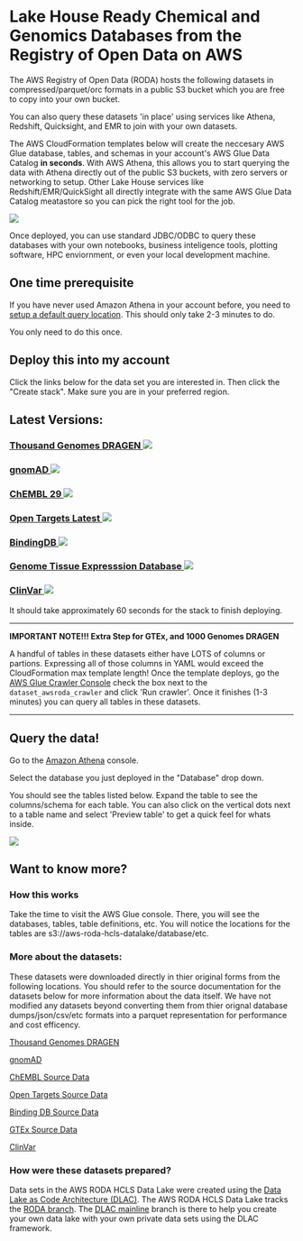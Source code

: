 # Lake House Ready Chemical and Genomics Databases from the Registry of Open Data on AWS

The AWS Registry of Open Data (RODA) hosts the following datasets in compressed/parquet/orc formats in a public S3 bucket which you are free to copy into your own bucket.

You can also query these datasets 'in place' using services like Athena, Redshift, Quicksight, and EMR to join with your own datasets.

The AWS CloudFormation templates below will create the neccesary AWS Glue database, tables, and schemas in your account's AWS Glue Data Catalog **in seconds**. With AWS Athena, this allows you to start querying the data with Athena directly out of the public S3 buckets, with zero servers or networking to setup. Other Lake House services like Redshift/EMR/QuickSight all directly integrate with the same AWS Glue Data Catalog meatastore so you can pick the right tool for the job.

![](https://github.com/aws-samples/data-lake-as-code/raw/roda/docs/HowLakeHouseReadyDatasetsWork.png)

Once deployed, you can use standard JDBC/ODBC to query these databases with your own notebooks, business inteligence tools, plotting software, HPC enviornment, or even your local development machine. 

## One time prerequisite 

If you have never used Amazon Athena in your account before, you need to [setup a default query location](https://docs.aws.amazon.com/athena/latest/ug/querying.html#query-results-specify-location-console). This should only take 2-3 minutes to do.

You only need to do this once. 

## Deploy this into my account

Click the links below for the data set you are interested in. Then click the "Create stack". Make sure you are in your preferred region. 


## Latest Versions:

### [Thousand Genomes DRAGEN ![](https://s3.amazonaws.com/cloudformation-examples/cloudformation-launch-stack.png)](https://console.aws.amazon.com/cloudformation/home?#/stacks/quickcreate?templateUrl=https%3A%2F%2Faws-roda-hcls-datalake.s3.amazonaws.com%2FThousandGenomesDragenTemplate.template.json&stackName=Thousand-Genomes-DRAGEN) 

### [gnomAD ![](https://s3.amazonaws.com/cloudformation-examples/cloudformation-launch-stack.png)](https://console.aws.amazon.com/cloudformation/home?#/stacks/quickcreate?templateUrl=https%3A%2F%2Faws-roda-hcls-datalake.s3.amazonaws.com%2FGNOMAD.template.json&stackName=gnomAD) 


### [ChEMBL 29 ![](https://s3.amazonaws.com/cloudformation-examples/cloudformation-launch-stack.png)](https://console.aws.amazon.com/cloudformation/home?region=us-east-1#/stacks/quickcreate?templateUrl=https%3A%2F%2Faws-roda-hcls-datalake.s3.amazonaws.com%2FChembl.29.RodaTemplate.json&stackName=Chembl29-RODA) 

### [Open Targets Latest ![](https://s3.amazonaws.com/cloudformation-examples/cloudformation-launch-stack.png)](https://console.aws.amazon.com/cloudformation/home?#/stacks/quickcreate?templateUrl=https%3A%2F%2Faws-roda-hcls-datalake.s3.amazonaws.com%2FOpenTargets.latest.RodaTemplate.json&stackName=OpenTargets-Latest-RODA)

### [BindingDB ![](https://s3.amazonaws.com/cloudformation-examples/cloudformation-launch-stack.png)](https://console.aws.amazon.com/cloudformation/home?#/stacks/quickcreate?templateUrl=https%3A%2F%2Faws-roda-hcls-datalake.s3.amazonaws.com%2FBindingDbRodaTemplate.json&stackName=BindingDB-RODA)

### [Genome Tissue Expresssion Database ![](https://s3.amazonaws.com/cloudformation-examples/cloudformation-launch-stack.png)](https://console.aws.amazon.com/cloudformation/home?#/stacks/quickcreate?templateUrl=https%3A%2F%2Faws-roda-hcls-datalake.s3.amazonaws.com%2FGTEx.8.RodaTemplate.json&stackName=GTEx-8-RODA)

### [ClinVar ![](https://s3.amazonaws.com/cloudformation-examples/cloudformation-launch-stack.png)](https://console.aws.amazon.com/cloudformation/home?#/stacks/quickcreate?templateUrl=https%3A%2F%2Faws-roda-hcls-datalake.s3.amazonaws.com%2FClinvarSummaryVariantTemplate.template.json&stackName=ClinVar-RODA)

It should take approximately 60 seconds for the stack to finish deploying.


---
**IMPORTANT NOTE!!! Extra Step for GTEx, and 1000 Genomes DRAGEN**

A handful of tables in these datasets either have LOTS of columns or partions. Expressing all of those columns in YAML would exceed the CloudFormation max template length! Once the template deploys, go the [AWS Glue Crawler Console](https://console.aws.amazon.com/glue/home?#catalog:tab=crawlers) check the box next to the `dataset_awsroda_crawler` and click 'Run crawler'. Once it finishes (1-3 minutes) you can query all tables in these datasets. 


---

## Query the data!

Go to the [Amazon Athena](https://console.aws.amazon.com/athena/home?force#query) console.

Select the database you just deployed in the "Database" drop down.

You should see the tables listed below. Expand the table to see the columns/schema for each table. You can also click on the vertical dots next to a table name and select 'Preview table' to get a quick feel for whats inside.

![](http://devspacepaul.s3.us-west-2.amazonaws.com/dlac/runquery.png)


## Want to know more?

### How this works
Take the time to visit the AWS Glue console. There, you will see the databases, tables, table definitions, etc. You will notice the locations for the tables are s3://aws-roda-hcls-datalake/database/etc. 

### More about the datasets:

These datasets were downloaded directly in thier original forms from the following locations. You should refer to the source documentation for the datasets below for more information about the data itself. We have not modified any datasets beyond converting them from thier orignal database dumps/json/csv/etc formats into a parquet representation for performance and cost efficency. 

[Thousand Genomes DRAGEN](https://aws.amazon.com/blogs/industries/dragen-reanalysis-of-the-1000-genomes-dataset-now-available-on-the-registry-of-open-data/)

[gnomAD](https://gnomad.broadinstitute.org/downloads)

[ChEMBL Source Data](https://chembl.gitbook.io/chembl-interface-documentation/downloads)

[Open Targets Source Data](https://www.targetvalidation.org/downloads/data)

[Binding DB Source Data](https://www.bindingdb.org/bind/chemsearch/marvin/SDFdownload.jsp?all_download=yes)

[GTEx Source Data](https://gtexportal.org/home/datasets)

[ClinVar](https://www.ncbi.nlm.nih.gov/clinvar/)

### How were these datasets prepared?

Data sets in the AWS RODA HCLS Data Lake were created using the [Data Lake as Code Architecture (DLAC)](https://github.com/aws-samples/data-lake-as-code). The AWS RODA HCLS Data Lake tracks the [RODA branch](https://github.com/aws-samples/data-lake-as-code/tree/roda). The [DLAC mainline](https://github.com/aws-samples/data-lake-as-code/tree/mainline) branch is there to help you create your own data lake with your own private data sets using the DLAC framework.


